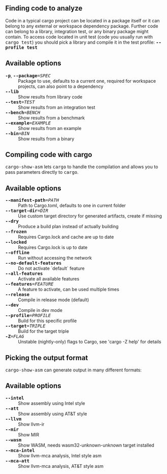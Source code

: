 ## Finding code to analyze

Code in a typical cargo project can be located in a package itself or it can belong to any external or workspace dependency package. Further code can belong to a library, integration test, or any binary package might contain. To access code located in unit test (code you usually run with <tt>cargo test</tt>) you should pick a library and compile it in the test profile: <tt><b>\-\-profile test</b></tt>

## Available options

<dl>
<dt><tt><b>-p</b></tt>, <tt><b>--package</b></tt><tt>=</tt><tt><i>SPEC</i></tt></dt>
<dd>Package to use, defaults to a current one, required for workspace projects, can also point
to a dependency</dd>
<dt><tt><b>--lib</b></tt></dt>
<dd>Show results from library code</dd>
<dt><tt><b>--test</b></tt><tt>=</tt><tt><i>TEST</i></tt></dt>
<dd>Show results from an integration test</dd>
<dt><tt><b>--bench</b></tt><tt>=</tt><tt><i>BENCH</i></tt></dt>
<dd>Show results from a benchmark</dd>
<dt><tt><b>--example</b></tt><tt>=</tt><tt><i>EXAMPLE</i></tt></dt>
<dd>Show results from an example</dd>
<dt><tt><b>--bin</b></tt><tt>=</tt><tt><i>BIN</i></tt></dt>
<dd>Show results from a binary</dd></dl>

## Compiling code with cargo

<tt>cargo-show-asm</tt> lets <tt>cargo</tt> to handle the compilation and allows you to pass parameters directly to <tt>cargo</tt>.

## Available options

<dl>
<dt><tt><b>--manifest-path</b></tt><tt>=</tt><tt><i>PATH</i></tt></dt>
<dd>Path to Cargo.toml, defaults to one in current folder</dd>
<dt><tt><b>--target-dir</b></tt><tt>=</tt><tt><i>DIR</i></tt></dt>
<dd>Use custom target directory for generated artifacts, create if missing</dd>
<dt><tt><b>--dry</b></tt></dt>
<dd>Produce a build plan instead of actually building</dd>
<dt><tt><b>--frozen</b></tt></dt>
<dd>Requires Cargo.lock and cache are up to date</dd>
<dt><tt><b>--locked</b></tt></dt>
<dd>Requires Cargo.lock is up to date</dd>
<dt><tt><b>--offline</b></tt></dt>
<dd>Run without accessing the network</dd>
<dt><tt><b>--no-default-features</b></tt></dt>
<dd>Do not activate `default` feature</dd>
<dt><tt><b>--all-features</b></tt></dt>
<dd>Activate all available features</dd>
<dt><tt><b>--features</b></tt><tt>=</tt><tt><i>FEATURE</i></tt></dt>
<dd>A feature to activate, can be used multiple times</dd>
<dt><tt><b>--release</b></tt></dt>
<dd>Compile in release mode (default)</dd>
<dt><tt><b>--dev</b></tt></dt>
<dd>Compile in dev mode</dd>
<dt><tt><b>--profile</b></tt><tt>=</tt><tt><i>PROFILE</i></tt></dt>
<dd>Build for this specific profile</dd>
<dt><tt><b>--target</b></tt><tt>=</tt><tt><i>TRIPLE</i></tt></dt>
<dd>Build for the target triple</dd>
<dt><tt><b>-Z</b></tt><tt>=</tt><tt><i>FLAG</i></tt></dt>
<dd>Unstable (nightly-only) flags to Cargo, see 'cargo -Z help' for details</dd></dl>

## Picking the output format

<tt>cargo-show-asm</tt> can generate output in many different formats:

## Available options

<dl>
<dt><tt><b>--intel</b></tt></dt>
<dd>Show assembly using Intel style</dd>
<dt><tt><b>--att</b></tt></dt>
<dd>Show assembly using AT&T style</dd>
<dt><tt><b>--llvm</b></tt></dt>
<dd>Show llvm-ir</dd>
<dt><tt><b>--mir</b></tt></dt>
<dd>Show MIR</dd>
<dt><tt><b>--wasm</b></tt></dt>
<dd>Show WASM, needs wasm32-unknown-unknown target installed</dd>
<dt><tt><b>--mca-intel</b></tt></dt>
<dd>Show llvm-mca analysis, Intel style asm</dd>
<dt><tt><b>--mca-att</b></tt></dt>
<dd>Show llvm-mca analysis, AT&T style asm</dd></dl>